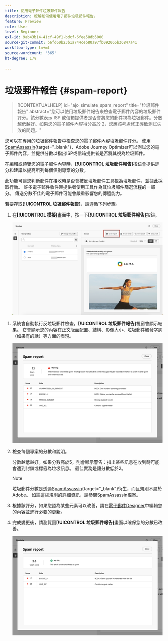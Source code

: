 ```yaml
---
title: 使用電子郵件垃圾郵件報告
description: 瞭解如何使用電子郵件垃圾郵件報告。
feature: Preview
role: User
level: Beginner
exl-id: 9ab43b14-41cf-49f1-bdcf-6fee58db5000
source-git-commit: b6fd60b23b1a744ceb80a97fb092065b36847a41
workflow-type: tm+mt
source-wordcount: '365'
ht-degree: 17%

---
```


# 垃圾郵件報告 {#spam-report}

>[!CONTEXTUALHELP]
>id="ajo_simulate_spam_report"
>title="垃圾郵件報告"
>abstract="您可以使用垃圾郵件報告來檢查電子郵件內容的垃圾郵件評分。該分數表示 ISP 或信箱提供者是否會將您的郵件視為垃圾郵件。分數越低越好。如果您的電子郵件內容得分高於 2，您應該考慮修正導致測試失敗的問題。"

您可以在專用的垃圾郵件報告中檢查您的電子郵件內容垃圾郵件評分。 使用[SpamAssassin](https://spamassassin.apache.org/){target="_blank"}，Adobe Journey Optimizer可以測試您的電子郵件內容，並提供分數以指出ISP或信箱提供者是否將其視為垃圾郵件。

在編輯或預覽您的電子郵件內容時，**[!UICONTROL 垃圾郵件報告]**&#x200B;按鈕會提供評分和建議以提高所列每個個別專案的分數。

此功能可讓您判斷郵件在接收時是否會被反垃圾郵件工具視為垃圾郵件，並據此採取行動。 許多電子郵件收件匣提供者使用工具作為其垃圾郵件篩選流程的一部分。 傳送分數不佳的電子郵件可能會嚴重影響您的傳遞能力。

若要存取&#x200B;**[!UICONTROL 垃圾郵件報告]**，請遵循下列步驟。

1. 在&#x200B;**[!UICONTROL 模擬]**&#x200B;畫面中，按一下&#x200B;**[!UICONTROL 垃圾郵件報告]**&#x200B;按鈕。

   ![](assets/spam-report-button.png)

<!--
    You can also open the [Email Designer](../email/content-from-scratch.md), click the **[!UICONTROL More]** button and select **[!UICONTROL Check spam score]** from the menu.

    ![](assets/spam-report-check-score.png)
-->

1. 系統會自動執行反垃圾郵件檢查，**[!UICONTROL 垃圾郵件報告]**&#x200B;視窗會顯示結果。 它會顯示您的內容在正文版面配置、結構、影像大小、垃圾郵件觸發字詞（如果有的話）等方面的表現。

   ![](assets/spam-report-high-score.png)

1. 檢查每個專案的分數和說明。

   分數越低越好。如果分數高於5，則會顯示警告：指出某些訊息在收到時可能會遭到封鎖或標籤為垃圾訊息。 最佳實務是讓分數低於2。

   >[!NOTE]
   >
   >垃圾郵件分數是透過[SpamAssassin](https://spamassassin.apache.org/){target="_blank"}衍生，而且規則不屬於Adobe。 如需這些規則的詳細資訊，請參閱SpamAssassin檔案。
   >

1. 根據該評分，如果您認為某些元素可以改善，請在[電子郵件Designer](../email/content-from-scratch.md)中編輯您的內容並進行必要的更新。

1. 完成變更後，請瀏覽回&#x200B;**[!UICONTROL 垃圾郵件報告]**&#x200B;畫面以確保您的分數已改善。

   ![](assets/spam-report-low-score.png)

<!--You can also check the message's alerts for warnings on potential risk of spam detection. Follow the steps below.

1. Click the **[!UICONTROL Alerts]** button on top right of the screen. [Learn more about email alerts](../email/create-email.md#check-email-alerts)

1. If **[!UICONTROL Spam checker alert]** is displayed, you should check your content for a potential risk of spam using the **[!UICONTROL Spam report]** feature as detailed above.

    ![](assets/spam-report-alert.png)
-->
